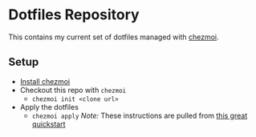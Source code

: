 # Dotfiles Repository
This contains my current set of dotfiles managed with [chezmoi](https://github.com/twpayne/chezmoi).

## Setup
- [Install chezmoi](https://github.com/twpayne/chezmoi/blob/master/docs/INSTALL.md)
- Checkout this repo with `chezmoi`
  - `chezmoi init <clone url>`
- Apply the dotfiles
  - `chezmoi apply`
*Note:* These instructions are pulled from [this great quickstart](https://github.com/twpayne/chezmoi/blob/master/docs/QUICKSTART.md)
